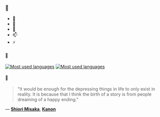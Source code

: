 ### 👋

- 🔭
- 🌱
- 💬
- 📫
- ⚡

#### 🧏

[![Most used languages](https://github-readme-stats-aynah.vercel.app/api/top-langs/?username=aynh&theme=solarized-dark&langs_count=6&layout=compact&hide_title=true)](https://github.com/anuraghazra/github-readme-stats#gh-dark-mode-only)
[![Most used languages](https://github-readme-stats-aynah.vercel.app/api/top-langs/?username=aynh&theme=solarized-light&langs_count=6&layout=compact&hide_title=true)](https://github.com/anuraghazra/github-readme-stats#gh-light-mode-only)

#### 💬

> "It would be enough for the depressing things in life to only exist in reality. It is because that I think the birth of a story is from people dreaming of a happy ending."

&mdash; [**Shiori Misaka**](https://myanimelist.net/character.php?q=Shiori%20Misaka&cat=character), [**Kanon**](https://myanimelist.net/search/all?q=Kanon&cat=all)
